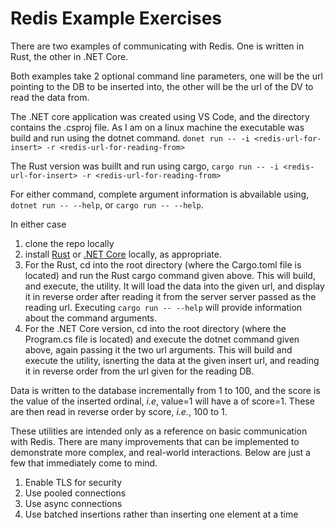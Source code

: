 # Redis Example Exercises

There are two examples of communicating with Redis.
One is written in Rust, the other in .NET Core.

Both examples take 2 optional command line parameters, one will be the url pointing to the DB to be inserted into, the other will be the url of the DV to read the data from.

The .NET core application was created using VS Code, and the directory contains the .csproj file.  As I am on a linux machine the executable was build and run using the dotnet command.
`donet run -- -i <redis-url-for-insert> -r <redis-url-for-reading-from>`

The Rust version was buillt and run using cargo, `cargo run -- -i <redis-url-for-insert> -r <redis-url-for-reading-from>`

For either command, complete argument information is abvailable using, `dotnet run -- --help`, or `cargo run -- --help`.

In either case
1. clone the repo locally
1. install [Rust](https://www.rust-lang.org/tools/install) or [.NET Core](https://dotnet.microsoft.com/download) locally, as appropriate.
1. For the Rust, cd into the root directory (where the Cargo.toml file is located) and run the Rust cargo command given above.  This will build, and execute, the utility.  It will load the data into the given url, and display it in reverse order after reading it from the server server passed as the reading url.  Executing `cargo run -- --help` will provide information about the command arguments.
1. For the .NET Core version, cd into the root directory (where the Program.cs file is located) and execute the dotnet command given above, again passing it the two url arguments.  This will build and execute the utility, isnerting the data at the given insert url, and reading it in reverse order from the url given for the reading DB.

Data is written to the database incrementally from 1 to 100, and the score is the value of the inserted ordinal, _i.e_, value=1 will have a of score=1.  These are then read in reverse order by score, _i.e._, 100 to 1.

These utilities are intended only as a reference on basic communication with Redis.  There are many improvements that can be implemented to demonstrate more complex, and real-world interactions.  Below are just a few that immediately come to mind.
1. Enable TLS for security
1. Use pooled connections
1. Use async connections
1. Use batched insertions rather than inserting one element at a time
